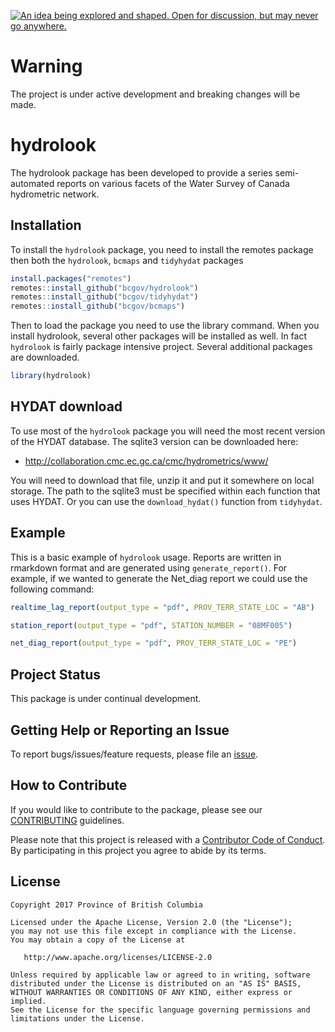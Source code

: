 <a rel="Inspiration" href="https://github.com/BCDevExchange/docs/blob/master/discussion/projectstates.md"><img alt="An idea being explored and shaped. Open for discussion, but may never go anywhere." style="border-width:0" src="https://assets.bcdevexchange.org/images/badges/inspiration.svg" title="An idea being explored and shaped. Open for discussion, but may never go anywhere." /></a>

<!-- README.md is generated from README.Rmd. Please edit that file -->
Warning
=======

The project is under active development and breaking changes will be made.

hydrolook
=========

The hydrolook package has been developed to provide a series semi-automated reports on various facets of the Water Survey of Canada hydrometric network.

Installation
------------

To install the `hydrolook` package, you need to install the remotes package then both the `hydrolook`, `bcmaps` and `tidyhydat` packages

``` r
install.packages("remotes")
remotes::install_github("bcgov/hydrolook")
remotes::install_github("bcgov/tidyhydat")
remotes::install_github("bcgov/bcmaps")
```

Then to load the package you need to use the library command. When you install hydrolook, several other packages will be installed as well. In fact `hydrolook` is fairly package intensive project. Several additional packages are downloaded.

``` r
library(hydrolook)
```

HYDAT download
--------------

To use most of the `hydrolook` package you will need the most recent version of the HYDAT database. The sqlite3 version can be downloaded here:

-   <http://collaboration.cmc.ec.gc.ca/cmc/hydrometrics/www/>

You will need to download that file, unzip it and put it somewhere on local storage. The path to the sqlite3 must be specified within each function that uses HYDAT. Or you can use the `download_hydat()` function from `tidyhydat`.

Example
-------

This is a basic example of `hydrolook` usage. Reports are written in rmarkdown format and are generated using `generate_report()`. For example, if we wanted to generate the Net\_diag report we could use the following command:

``` r
realtime_lag_report(output_type = "pdf", PROV_TERR_STATE_LOC = "AB")

station_report(output_type = "pdf", STATION_NUMBER = "08MF005")

net_diag_report(output_type = "pdf", PROV_TERR_STATE_LOC = "PE")
```

Project Status
--------------

This package is under continual development.

Getting Help or Reporting an Issue
----------------------------------

To report bugs/issues/feature requests, please file an [issue](https://github.com/bcgov/hydrolook/issues/).

How to Contribute
-----------------

If you would like to contribute to the package, please see our [CONTRIBUTING](CONTRIBUTING.md) guidelines.

Please note that this project is released with a [Contributor Code of Conduct](CODE_OF_CONDUCT.md). By participating in this project you agree to abide by its terms.

License
-------

    Copyright 2017 Province of British Columbia

    Licensed under the Apache License, Version 2.0 (the "License");
    you may not use this file except in compliance with the License.
    You may obtain a copy of the License at 

       http://www.apache.org/licenses/LICENSE-2.0

    Unless required by applicable law or agreed to in writing, software
    distributed under the License is distributed on an "AS IS" BASIS,
    WITHOUT WARRANTIES OR CONDITIONS OF ANY KIND, either express or implied.
    See the License for the specific language governing permissions and
    limitations under the License.

